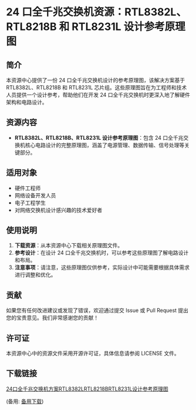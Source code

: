 # 24 口全千兆交换机资源：RTL8382L、RTL8218B 和 RTL8231L 设计参考原理图

## 简介
本资源中心提供了一份 24 口全千兆交换机设计的参考原理图，该解决方案基于 RTL8382L、RTL8218B 和 RTL8231L 芯片组。这些原理图旨在为工程师和技术人员提供一个设计参考，帮助他们在开发 24 口全千兆交换机时更深入地了解硬件架构和电路设计。

## 资源内容
- **RTL8382L、RTL8218B、RTL8231L 设计参考原理图**：包含 24 口全千兆交换机核心电路设计的完整原理图，涵盖了电源管理、数据传输、信号处理等关键部分。

## 适用对象
- 硬件工程师
- 网络设备开发人员
- 电子工程学生
- 对网络交换机设计感兴趣的技术爱好者

## 使用说明
1. **下载资源**：从本资源中心下载相关原理图文件。
2. **参考设计**：在设计 24 口全千兆交换机时，可以参考这些原理图了解电路设计和布局。
3. **注意事项**：请注意，这些原理图仅供参考，实际设计中可能需要根据具体需求进行调整和优化。

## 贡献
如果您有任何改进建议或发现了错误，欢迎通过提交 Issue 或 Pull Request 提出您的宝贵意见。我们非常感谢您的贡献！

## 许可证
本资源中心中的资源文件采用开源许可证，具体信息请参阅 LICENSE 文件。

## 下载链接
[24口全千兆交换机方案RTL8382LRTL8218BRTL8231L设计参考原理图](https://pan.quark.cn/s/05e553747c17) 

(备用: [备用下载](https://pan.baidu.com/s/1GjNqQ43NPxF-ZX7FremJuQ?pwd=1234))
